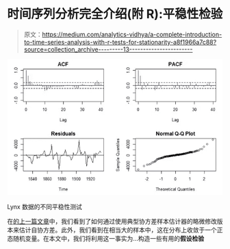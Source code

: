 # 时间序列分析完全介绍(附 R):平稳性检验

> 原文：<https://medium.com/analytics-vidhya/a-complete-introduction-to-time-series-analysis-with-r-tests-for-stationarity-a8f1966a7c88?source=collection_archive---------13----------------------->

![](img/3e8c0c6bc94cd4ba7286e6e8d4b0b6fe.png)

Lynx 数据的不同平稳性测试

在[的上一篇文章](/@hair.parra/a-complete-introduction-to-time-series-analysis-with-r-estimating-autocorrelation-8271448937c2)中，我们看到了如何通过使用典型协方差样本估计器的略微修改版本来估计自协方差。此外，我们看到在相当大的样本中，这在分布上收敛于一个正态随机变量。在本文中，我们将利用这一事实为…构造一些有用的**假设检验**